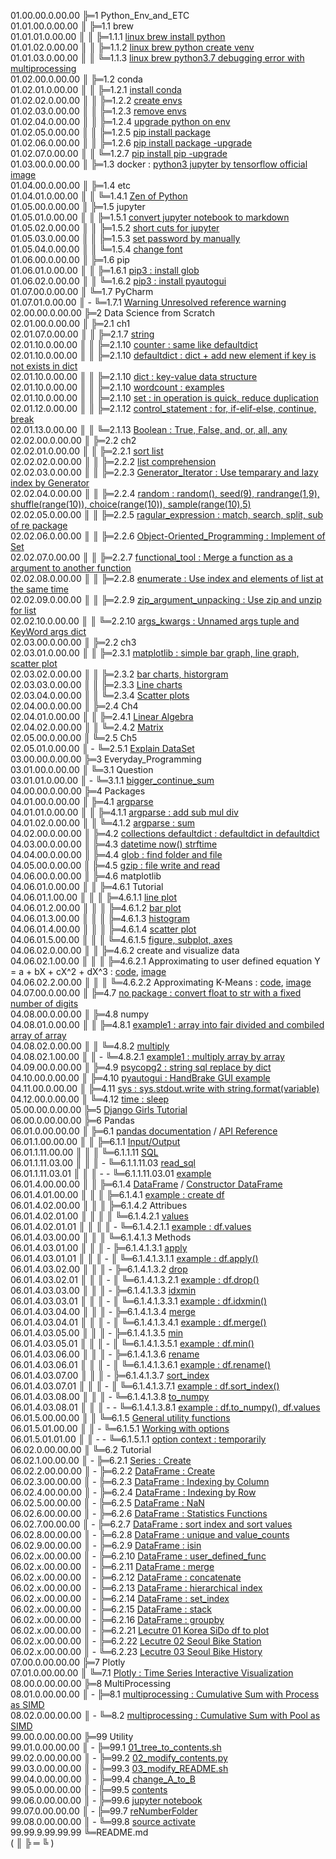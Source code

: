 01.00.00.0.00.00 ╠═1 Python_Env_and_ETC  
01.01.00.0.00.00 ║ ╠═1.1 brew  
01.01.01.0.00.00 ║ ║ ╠═1.1.1 [linux brew install python](01_Python_Env_and_ETC/01_brew/01_linux_brew_install_python.md)  
01.01.02.0.00.00 ║ ║ ╠═1.1.2 [linux brew python create venv](01_Python_Env_and_ETC/01_brew/02_linux_brew_python_create_env.md)  
01.01.03.0.00.00 ║ ║ ╚═1.1.3 [linux brew python3.7 debugging error with multiprocessing](01_Python_Env_and_ETC/01_brew/03_brew_python3.7_multiprocessing_error.md)  
01.02.00.0.00.00 ║ ╠═1.2 conda  
01.02.01.0.00.00 ║ ║ ╠═1.2.1 [install conda](01_Python_Env_and_ETC/02_conda/01_Install_anaconda.md)  
01.02.02.0.00.00 ║ ║ ╠═1.2.2 [create envs](01_Python_Env_and_ETC/02_conda/02_conda_create_envs.md)  
01.02.03.0.00.00 ║ ║ ╠═1.2.3 [remove envs](01_Python_Env_and_ETC/02_conda/03_conda_remove_envs.md)  
01.02.04.0.00.00 ║ ║ ╠═1.2.4 [upgrade python on env](01_Python_Env_and_ETC/02_conda/04_coda_env_upgrade_python.md)  
01.02.05.0.00.00 ║ ║ ╠═1.2.5 [pip install package](01_Python_Env_and_ETC/02_conda/05_pip_install_package.md)  
01.02.06.0.00.00 ║ ║ ╠═1.2.6 [pip install package -upgrade](01_Python_Env_and_ETC/02_conda/06_pip_install_package_upgrade.md)  
01.02.07.0.00.00 ║ ║ ╚═1.2.7 [pip install pip -upgrade](01_Python_Env_and_ETC/02_conda/07_pip_upgrade.md)  
01.03.00.0.00.00 ║ ╠═1.3 docker : [python3 jupyter by tensorflow official image](01_Python_Env_and_ETC/03_docker/tensorflow_image.md)  
01.04.00.0.00.00 ║ ╠═1.4 etc  
01.04.01.0.00.00 ║ ║ ╚═1.4.1 [Zen of Python](01_Python_Env_and_ETC/04_etc/02_Zen_of_Python_English_Korean.md)  
01.05.00.0.00.00 ║ ╠═1.5 jupyter  
01.05.01.0.00.00 ║ ║ ╠═1.5.1 [convert jupyter notebook to markdown](01_Python_Env_and_ETC/05_jupyter/01_convert_jupyter_notebook_to_markdown.md)  
01.05.02.0.00.00 ║ ║ ╠═1.5.2 [short cuts for jupyter](01_Python_Env_and_ETC/05_jupyter/02_Jupyter_notebook_shortcuts.md)  
01.05.03.0.00.00 ║ ║ ╠═1.5.3 [set password by manually](01_Python_Env_and_ETC/05_jupyter/03_jupyter_notebook_passwd.md)  
01.05.04.0.00.00 ║ ║ ╚═1.5.4 [change font](01_Python_Env_and_ETC/05_jupyter/04_change_font.md)  
01.06.00.0.00.00 ║ ╠═1.6 pip  
01.06.01.0.00.00 ║ ║ ╠═1.6.1 [pip3 : install glob](01_Python_Env_and_ETC/06_pip/01_pip3_install_glob3.md)  
01.06.02.0.00.00 ║ ║ ╚═1.6.2 [pip3 : install pyautogui](01_Python_Env_and_ETC/06_pip/02_pip3_install_pyautogui_python3_xlib.md)  
01.07.00.0.00.00 ║ ╚═1.7 PyCharm  
01.07.01.0.00.00 ║ - ╚═1.7.1 [Warning Unresolved reference warning](01_Python_Env_and_ETC/07_PyCharm/01_unresolved_reference_warning.md)  
02.00.00.0.00.00 ╠═2 Data Science from Scratch  
02.01.00.0.00.00 ║ ╠═2.1 ch1  
02.01.07.0.00.00 ║ ║ ╠═2.1.7 [string](02_Data_Science_from_Scratch/02_Ch/02.01.07_string.md)  
02.01.10.0.00.00 ║ ║ ╠═2.1.10 [counter : same like defaultdict](02_Data_Science_from_Scratch/02_Ch/02.01.10_Counter.md)  
02.01.10.0.00.00 ║ ║ ╠═2.1.10 [defaultdict : dict + add new element if key is not exists in dict](02_Data_Science_from_Scratch/02_Ch/02.01.10_defaultdict.md)  
02.01.10.0.00.00 ║ ║ ╠═2.1.10 [dict : key-value data structure](02_Data_Science_from_Scratch/02_Ch/02.01.10_dict.md)  
02.01.10.0.00.00 ║ ║ ╠═2.1.10 [wordcount : examples](02_Data_Science_from_Scratch/02_Ch/02.01.10_wordcount_examples.md)  
02.01.10.0.00.00 ║ ║ ╠═2.1.10 [set : in operation is quick, reduce duplication](02_Data_Science_from_Scratch/02_Ch/02.01.11_set.md)  
02.01.12.0.00.00 ║ ║ ╠═2.1.12 [control_statement : for, if-elif-else, continue, break](02_Data_Science_from_Scratch/02_Ch/02.01.12_control_statement.md)  
02.01.13.0.00.00 ║ ║ ╚═2.1.13 [Boolean : True, False, and, or, all, any](02_Data_Science_from_Scratch/02_Ch/02.01.13_Boolean.md)  
02.02.00.0.00.00 ║ ╠═2.2 ch2  
02.02.01.0.00.00 ║ ║ ╠═2.2.1 [sort list](02_Data_Science_from_Scratch/02_Ch/02.02.01_sort.md)  
02.02.02.0.00.00 ║ ║ ╠═2.2.2 [list comprehension](02_Data_Science_from_Scratch/02_Ch/02.02.02_list_comprehension.md)  
02.02.03.0.00.00 ║ ║ ╠═2.2.3 [Generator_Iterator : Use temparary and lazy index by Generator](02_Data_Science_from_Scratch/02_Ch/02.02.03_Generator_Iterator.md)  
02.02.04.0.00.00 ║ ║ ╠═2.2.4 [random : random(), seed(9), randrange(1,9), shuffle(range(10)), choice(range(10)), sample(range(10),5)](02_Data_Science_from_Scratch/02_Ch/02.02.04_random_numbers.md)  
02.02.05.0.00.00 ║ ║ ╠═2.2.5 [ragular_expression : match, search, split, sub of re package](02_Data_Science_from_Scratch/02_Ch/02.02.05_regular_expression.md)  
02.02.06.0.00.00 ║ ║ ╠═2.2.6 [Object-Oriented_Programming : Implement of Set](02_Data_Science_from_Scratch/02_Ch/02.02.06_object-oriented_programming.md)  
02.02.07.0.00.00 ║ ║ ╠═2.2.7 [functional_tool : Merge a function as a argument to another function](02_Data_Science_from_Scratch/02_Ch/02.02.07_functional_tool.md)  
02.02.08.0.00.00 ║ ║ ╠═2.2.8 [enumerate : Use index and elements of list at the same time](02_Data_Science_from_Scratch/02_Ch/02.02.08_enumerate.md)  
02.02.09.0.00.00 ║ ║ ╠═2.2.9 [zip_argument_unpacking : Use zip and unzip for list](02_Data_Science_from_Scratch/02_Ch/02.02.09_zip_argument_unpacking.ipynb)  
02.02.10.0.00.00 ║ ║ ╚═2.2.10 [args_kwargs : Unnamed args tuple and KeyWord args dict](02_Data_Science_from_Scratch/02_Ch/02.02.10_args_kwargs.ipynb)  
02.03.00.0.00.00 ║ ╠═2.2 ch3  
02.03.01.0.00.00 ║ ║ ╠═2.3.1 [matplotlib : simple bar graph, line graph, scatter plot](02_Data_Science_from_Scratch/03_Ch/03.01_matplotlib.ipynb)  
02.03.02.0.00.00 ║ ║ ╠═2.3.2 [bar charts, historgram](02_Data_Science_from_Scratch/03_Ch/03.02_bar_charts.ipynb)  
02.03.03.0.00.00 ║ ║ ╠═2.3.3 [Line charts](02_Data_Science_from_Scratch/03_Ch/03.03_line_charts.ipynb)  
02.03.04.0.00.00 ║ ║ ╚═2.3.4 [Scatter plots](02_Data_Science_from_Scratch/03_Ch/03.04_scatter_plots.ipynb)  
02.04.00.0.00.00 ║ ╠═2.4 Ch4  
02.04.01.0.00.00 ║ ║ ╠═2.4.1 [Linear Algebra](02_Data_Science_from_Scratch/04_Ch/04.01_Linear_Algebra.ipynb)  
02.04.02.0.00.00 ║ ║ ╚═2.4.2 [Matrix](02_Data_Science_from_Scratch/04_Ch/04.02_Matrix.ipynb)  
02.05.00.0.00.00 ║ ╚═2.5 Ch5  
02.05.01.0.00.00 ║ - ╚═2.5.1 [Explain DataSet](02_Data_Science_from_Scratch/05_Ch/05.01_Explain_DataSet.ipynb)  
03.00.00.0.00.00 ╠═3 Everyday_Programming  
03.01.00.0.00.00 ║ ╚═3.1 Question  
03.01.01.0.00.00 ║ - ╚═3.1.1 [bigger_continue_sum](03_Everyday_Programming/01_Q/bigger_continue_sum.py)  
04.00.00.0.00.00 ╠═4 Packages  
04.01.00.0.00.00 ║ ╠═4.1 [argparse](https://docs.python.org/ko/3/howto/argparse.html)  
04.01.01.0.00.00 ║ ║ ╠═4.1.1 [argparse : add sub mul div](04_packages/01_argparse/calculation.py)  
04.01.02.0.00.00 ║ ║ ╚═4.1.2 [argparse : sum](04_packages/01_argparse/sum.py)  
04.02.00.0.00.00 ║ ╠═4.2 [collections defaultdict : defaultdict in defaultdict](04_packages/02_collections/01_defaultdict/01_dictionary_in_dictionary.py)  
04.03.00.0.00.00 ║ ╠═4.3 [datetime now() strftime](04_packages/03_datetime/01_datetime_now_strftime.py)  
04.04.00.0.00.00 ║ ╠═4.4 [glob : find folder and file](04_packages/04_glob/01_find_folder_and_file_by_glob.ipynb)  
04.05.00.0.00.00 ║ ╠═4.5 [gzip : file write and read](04_packages/05_gzip/01_gzip_write_read.py)  
04.06.00.0.00.00 ║ ╠═4.6 matplotlib  
04.06.01.0.00.00 ║ ║ ╠═4.6.1 Tutorial  
04.06.01.1.00.00 ║ ║ ║ ╠═4.6.1.1 [line plot](04_packages/06_matplotlib/01_Tutorial/01_line_plot.ipynb)  
04.06.01.2.00.00 ║ ║ ║ ╠═4.6.1.2 [bar plot](04_packages/06_matplotlib/01_Tutorial/02_bar_plot.ipynb)  
04.06.01.3.00.00 ║ ║ ║ ╠═4.6.1.3 [histogram](04_packages/06_matplotlib/01_Tutorial/03_histogram.ipynb)  
04.06.01.4.00.00 ║ ║ ║ ╠═4.6.1.4 [scatter plot](04_packages/06_matplotlib/01_Tutorial/04_scatter_plot.ipynb)  
04.06.01.5.00.00 ║ ║ ║ ╚═4.6.1.5 [figure, subplot, axes](04_packages/06_matplotlib/01_Tutorial/05_figure_subplot_axes_with_matplotlib_and_seaborn.ipynb)  
04.06.02.0.00.00 ║ ║ ╠═4.6.2 create and visualize data  
04.06.02.1.00.00 ║ ║ ║ ╠═4.6.2.1 Approximating to user defined equation Y = a + bX + cX^2 + dX^3 : [code](04_packages/06_matplotlib/02_create_and_visualize_data/01_approximating_to_user_defined_equation.py), [image](04_packages/06_matplotlib/02_create_and_visualize_data/02_user_defined_equation_scatter_plot.png)  
04.06.02.2.00.00 ║ ║ ║ ╚═4.6.2.2 Approximating K-Means : [code](04_packages/06_matplotlib/02_create_and_visualize_data/01_approximating_to_kmeans.py), [image](04_packages/06_matplotlib/02_create_and_visualize_data/02_kmean_scatter_plot.png)  
04.07.00.0.00.00 ║ ╠═4.7 [no package : convert float to str with a fixed number of digits](04_packages/07_no_package/01_float_to_str_with_a_fixed_number_of_digits.ipynb)  
04.08.00.0.00.00 ║ ╠═4.8 numpy  
04.08.01.0.00.00 ║ ║ ╠═4.8.1 [example1 : array into fair divided and combiled array of array](04_packages/08_numpy/00_example/01_array_into_fair_divided_list_of_arrays.md)  
04.08.02.0.00.00 ║ ║ ╚═4.8.2 [multiply](https://docs.scipy.org/doc/numpy/reference/generated/numpy.multiply.html)  
04.08.02.1.00.00 ║ ║ - ╚═4.8.2.1 [example1 : multiply array by array](04_packages/08_numpy/01_multiply/01_multiply_array_by_array.md)  
04.09.00.0.00.00 ║ ╠═4.9 [psycopg2 : string sql replace by dict](04_packages/09_psycopg2/01_replace_string_with_dictionary.py)  
04.10.00.0.00.00 ║ ╠═4.10 [pyautogui : HandBrake GUI example](04_packages/10_pyautogui/01_HandBrake_GUI_example.py)  
04.11.00.0.00.00 ║ ╠═4.11 [sys : sys.stdout.write with string.format(variable)](04_packages/11_sys/01_sys_stdout_write_with_string_format.py)  
04.12.00.0.00.00 ║ ╚═4.12 [time : sleep](04_packages/12_time/01_sleep.md)  
05.00.00.0.00.00 ╠═5 [Django Girls Tutorial](05_Django/01_Django_Girls_Tutorial/memo.md)  
06.00.0.00.00.00 ╠═6 Pandas  
06.01.0.00.00.00 ║ ╠═6.1 [pandas documentation](https://pandas.pydata.org/pandas-docs/stable/index.html) / [API Reference](https://pandas.pydata.org/pandas-docs/stable/reference/index.html)  
06.01.1.00.00.00 ║ ║ ╠═6.1.1 [Input/Output](https://pandas.pydata.org/pandas-docs/stable/reference/io.html#)  
06.01.1.11.00.00 ║ ║ ║ ╚═6.1.1.11 [SQL](https://pandas.pydata.org/pandas-docs/stable/reference/io.html#sql)  
06.01.1.11.03.00 ║ ║ ║ - ╚═6.1.1.11.03 [read_sql](https://pandas.pydata.org/pandas-docs/stable/reference/api/pandas.read_sql.html#pandas.read_sql)  
06.01.1.11.03.01 ║ ║ ║ - - ╚═6.1.1.11.03.01 [example](06_Pandas/01_documentation_API_Reference/01_Input_Output/11_SQL/03_read_sql.md)  
06.01.4.00.00.00 ║ ║ ╠═6.1.4 [DataFrame](https://pandas.pydata.org/pandas-docs/stable/reference/frame.html) / [Constructor DataFrame](https://pandas.pydata.org/pandas-docs/stable/reference/api/pandas.DataFrame.html#pandas.DataFrame)  
06.01.4.01.00.00 ║ ║ ║ ╠═6.1.4.1 [example : create df](06_Pandas/01_documentation_API_Reference/04_DataFrame/01_Constructor_DataFrame/01_DataFrame.md)  
06.01.4.02.00.00 ║ ║ ║ ╠═6.1.4.2 Attribues  
06.01.4.02.01.00 ║ ║ ║ ║ ╚═6.1.4.2.1 [values](https://pandas.pydata.org/pandas-docs/stable/reference/api/pandas.DataFrame.values.html#pandas.DataFrame.values)  
06.01.4.02.01.01 ║ ║ ║ ║ - ╚═6.1.4.2.1.1 [example : df.values](06_Pandas/01_documentation_API_Reference/04_DataFrame/01_Constructor_DataFrame/02_Attributes/01_values/01_df_values.md)  
06.01.4.03.00.00 ║ ║ ║ ╚═6.1.4.1.3 Methods  
06.01.4.03.01.00 ║ ║ ║ - ╠═6.1.4.1.3.1 [apply](https://pandas.pydata.org/pandas-docs/stable/reference/api/pandas.DataFrame.apply.html#pandas.DataFrame.apply)  
06.01.4.03.01.01 ║ ║ ║ - ║ ╚═6.1.4.1.3.1.1 [example : df.apply()](06_Pandas/01_documentation_API_Reference/04_DataFrame/01_Constructor_DataFrame/03_Methods/001_apply/01_df.apply.ipynb)  
06.01.4.03.02.00 ║ ║ ║ - ╠═6.1.4.1.3.2 [drop](https://pandas.pydata.org/pandas-docs/stable/reference/api/pandas.DataFrame.drop.html#pandas.DataFrame.drop)  
06.01.4.03.02.01 ║ ║ ║ - ║ ╚═6.1.4.1.3.2.1 [example : df.drop()](06_Pandas/01_documentation_API_Reference/04_DataFrame/01_Constructor_DataFrame/03_Methods/045_drop/01_df_drop_columns.ipynb)  
06.01.4.03.03.00 ║ ║ ║ - ╠═6.1.4.1.3.3 [idxmin](https://pandas.pydata.org/pandas-docs/stable/reference/api/pandas.DataFrame.idxmin.html#pandas.DataFrame.idxmin)  
06.01.4.03.03.01 ║ ║ ║ - ║ ╚═6.1.4.1.3.3.1 [example : df.idxmin()](06_Pandas/01_documentation_API_Reference/04_DataFrame/01_Constructor_DataFrame/03_Methods/076_idxmin/01_df.idxmin.ipynb)  
06.01.4.03.04.00 ║ ║ ║ - ╠═6.1.4.1.3.4 [merge](https://pandas.pydata.org/pandas-docs/stable/reference/api/pandas.DataFrame.merge.html#pandas.DataFrame.merge)  
06.01.4.03.04.01 ║ ║ ║ - ║ ╚═6.1.4.1.3.4.1 [example : df.merge()](06_Pandas/01_documentation_API_Reference/04_DataFrame/01_Constructor_DataFrame/03_Methods/104_merge/01_df.merge.ipynb)  
06.01.4.03.05.00 ║ ║ ║ - ╠═6.1.4.1.3.5 [min](https://pandas.pydata.org/pandas-docs/stable/reference/api/pandas.DataFrame.min.html#pandas.DataFrame.min)  
06.01.4.03.05.01 ║ ║ ║ - ║ ╚═6.1.4.1.3.5.1 [example : df.min()](06_Pandas/01_documentation_API_Reference/04_DataFrame/01_Constructor_DataFrame/03_Methods/105_min/01_df.min.ipynb)  
06.01.4.03.06.00 ║ ║ ║ - ╠═6.1.4.1.3.6 [rename](https://pandas.pydata.org/pandas-docs/stable/reference/api/pandas.DataFrame.rename.html#pandas.DataFrame.rename)  
06.01.4.03.06.01 ║ ║ ║ - ║ ╚═6.1.4.1.3.6.1 [example : df.rename()](06_Pandas/01_documentation_API_Reference/04_DataFrame/01_Constructor_DataFrame/03_Methods/133_rename/01_df_rename_columns.ipynb)  
06.01.4.03.07.00 ║ ║ ║ - ╠═6.1.4.1.3.7 [sort_index](https://pandas.pydata.org/pandas-docs/stable/reference/api/pandas.DataFrame.sort_index.html#pandas.DataFrame.sort_index)  
06.01.4.03.07.01 ║ ║ ║ - ║ ╚═6.1.4.1.3.7.1 [example : df.sort_index()](06_Pandas/01_documentation_API_Reference/04_DataFrame/01_Constructor_DataFrame/03_Methods/158_sort_idx/01_df.sort_index.ipynb)  
06.01.4.03.08.00 ║ ║ ║ - ╚═6.1.4.1.3.8 [to_numpy](https://pandas.pydata.org/pandas-docs/stable/reference/api/pandas.DataFrame.to_numpy.html#pandas.DataFrame.to_numpy)  
06.01.4.03.08.01 ║ ║ ║ - - ╚═6.1.4.1.3.8.1 [example : df.to_numpy(), df.values](06_Pandas/01_documentation_API_Reference/04_DataFrame/01_Constructor_DataFrame/03_Methods/181_to_numpy/01_df.to_numpy.md)  
06.01.5.00.00.00 ║ ║ ╚═6.1.5 [General utility functions](https://pandas.pydata.org/pandas-docs/stable/reference/general_utility_functions.html)  
06.01.5.01.00.00 ║ ║ - ╚═6.1.5.1 [Working with options](https://pandas.pydata.org/pandas-docs/stable/reference/general_utility_functions.html#working-with-options)  
06.01.5.01.01.00 ║ ║ - - ╚═6.1.5.1.1 [option context : temporarily](06_Pandas/01_documentation_API_Reference/15_General_utility_functions/01_Working_with_options/05_option_context.md)  
06.02.0.00.00.00 ║ ╚═6.2 Tutorial  
06.02.1.00.00.00 ║ - ╠═6.2.1 [Series : Create](06_Pandas/02_Tutorial/01_Series_Create.ipynb)  
06.02.2.00.00.00 ║ - ╠═6.2.2 [DataFrame : Create](06_Pandas/02_Tutorial/02_DataFrame_Create.ipynb)  
06.02.3.00.00.00 ║ - ╠═6.2.3 [DataFrame : Indexing by Column](06_Pandas/02_Tutorial/03_DataFrame_Indexing_by_column.ipynb)  
06.02.4.00.00.00 ║ - ╠═6.2.4 [DataFrame : Indexing by Row](06_Pandas/02_Tutorial/04_DataFrame_Indexing_by_row.ipynb)  
06.02.5.00.00.00 ║ - ╠═6.2.5 [DataFrame : NaN](06_Pandas/02_Tutorial/05_DataFrame_NaN.ipynb)  
06.02.6.00.00.00 ║ - ╠═6.2.6 [DataFrame : Statistics Functions](06_Pandas/02_Tutorial/06_DataFrame_statistics_function.ipynb)  
06.02.7.00.00.00 ║ - ╠═6.2.7 [DataFrame : sort index and sort values](06_Pandas/02_Tutorial/07_DataFrame_sort_index_and_sort_values.ipynb)  
06.02.8.00.00.00 ║ - ╠═6.2.8 [DataFrame : unique and value_counts](06_Pandas/02_Tutorial/08_unique_value_counts.ipynb)  
06.02.9.00.00.00 ║ - ╠═6.2.9 [DataFrame : isin](06_Pandas/02_Tutorial/09_isin.ipynb)  
06.02.x.00.00.00 ║ - ╠═6.2.10 [DataFrame : user_defined_func](06_Pandas/02_Tutorial/10_user_defined_func.ipynb)  
06.02.x.00.00.00 ║ - ╠═6.2.11 [DataFrame : merge](06_Pandas/02_Tutorial/11_df_merge.ipynb)  
06.02.x.00.00.00 ║ - ╠═6.2.12 [DataFrame : concatenate](06_Pandas/02_Tutorial/12_df_concatenate.ipynb)  
06.02.x.00.00.00 ║ - ╠═6.2.13 [DataFrame : hierarchical index](06_Pandas/02_Tutorial/13_df_hierarchical_index.ipynb)  
06.02.x.00.00.00 ║ - ╠═6.2.14 [DataFrame : set_index](06_Pandas/02_Tutorial/14_df_set_index.ipynb)  
06.02.x.00.00.00 ║ - ╠═6.2.15 [DataFrame : stack](06_Pandas/02_Tutorial/15_df_stack.ipynb)  
06.02.x.00.00.00 ║ - ╠═6.2.16 [DataFrame : groupby](06_Pandas/02_Tutorial/17_series_df_groupby.ipynb)  
06.02.x.00.00.00 ║ - ╠═6.2.21 [Lecutre 01 Korea SiDo df to plot](06_Pandas/02_Tutorial/21_df_matplotlib_basic_with_korean_sido.ipynb)  
06.02.x.00.00.00 ║ - ╠═6.2.22 [Lecutre 02 Seoul Bike Station](06_Pandas/02_Tutorial/22_seoul_bike_station.ipynb)  
06.02.x.00.00.00 ║ - ╚═6.2.23 [Lecutre 03 Seoul Bike History](06_Pandas/02_Tutorial/23_seoul_bike_history.ipynb)  
07.00.0.00.00.00 ╠═7 Plotly  
07.01.0.00.00.00 ║ ╚═7.1 [Plotly : Time Series Interactive Visualization](08_Plotly/01_plotly-time-series.ipynb)  
08.00.0.00.00.00 ╠═8 MultiProcessing  
08.01.0.00.00.00 ║ - ╠═8.1 [multiprocessing : Cumulative Sum with Process as SIMD](09_MultiProcessing/01_cumsum_SIMD_multiprocessing_Process.ipynb)  
08.02.0.00.00.00 ║ - ╚═8.2 [multiprocessing : Cumulative Sum with Pool as SIMD](09_MultiProcessing/02_cumsum_SIMD_multiprocessing_Pool.ipynb)  
99.00.0.00.00.00 ╠═99 Utility  
99.01.0.00.00.00 ║ - ╠═99.1 [01_tree_to_contents.sh](99_Utility/01_tree_to_contents.sh)  
99.02.0.00.00.00 ║ - ╠═99.2 [02_modify_contents.py](99_Utility/02_modify_contents.py)  
99.03.0.00.00.00 ║ - ╠═99.3 [03_modify_README.sh](99_Utility/03_modify_number_of_file_on_README.sh)  
99.04.0.00.00.00 ║ - ╠═99.4 [change_A_to_B](99_Utility/change_A_to_B.txt)  
99.05.0.00.00.00 ║ - ╠═99.5 [contents](99_Utility/contents.txt)  
99.06.0.00.00.00 ║ - ╠═99.6 [jupyter notebook](99_Utility/jn_jupyter_notebook.sh)  
99.07.0.00.00.00 ║ - ╠═99.7 [reNumberFolder](99_Utility/reNumberFolder.sh)  
99.08.0.00.00.00 ║ - ╚═99.8 [source activate](99_Utility/sa_source_activate.sh)  
99.99.9.99.99.99 ╚═README.md  
( ║ ╠ ═ ╚ )  
